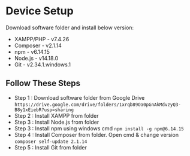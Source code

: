 
# Device Setup

Download software folder and install below version:

- XAMPP/PHP - v7.4.26
- Composer - v2.1.14
- npm - v6.14.15
- Node.js - v14.18.0
- Git - v2.34.1.windows.1




## Follow These Steps

- Step 1 : Download software folder from Google Drive ``` https://drive.google.com/drive/folders/1xrqb89Oa0pGnAkMdvzyQ3-B8y1xEiebR?usp=sharing ```
- Step 2 : Install XAMPP from folder
- Step 3 : Install Node.js from folder
- Step 3 : Install npm using windows cmd ``` npm install -g npm@6.14.15 ```
- Step 4 : Install Composer from folder. Open cmd & change version ``` composer self-update 2.1.14 ```
- Step 5 : Install Git from folder